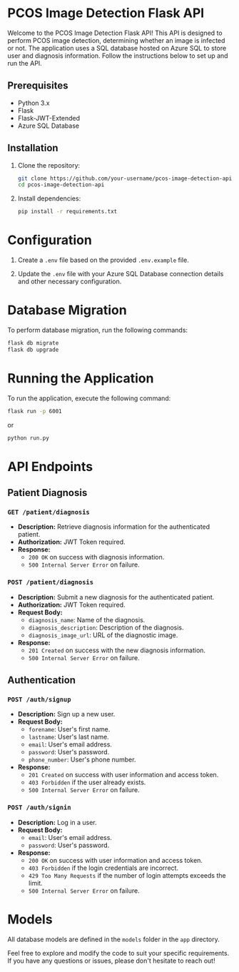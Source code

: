# PCOS Image Detection Flask API

Welcome to the PCOS Image Detection Flask API! This API is designed to perform PCOS image detection, determining whether an image is infected or not. The application uses a SQL database hosted on Azure SQL to store user and diagnosis information. Follow the instructions below to set up and run the API.

## Prerequisites

- Python 3.x
- Flask
- Flask-JWT-Extended
- Azure SQL Database

## Installation

1. Clone the repository:

   ```bash
   git clone https://github.com/your-username/pcos-image-detection-api.git
   cd pcos-image-detection-api
2. Install dependencies:

    ```bash
    pip install -r requirements.txt
    ```

# Configuration

1. Create a `.env` file based on the provided `.env.example` file.

2. Update the `.env` file with your Azure SQL Database connection details and other necessary configuration.

# Database Migration

To perform database migration, run the following commands:

```bash
flask db migrate
flask db upgrade
```

# Running the Application

To run the application, execute the following command:

```bash
flask run -p 6001
```

or

```bash
python run.py
```

# API Endpoints

## Patient Diagnosis

### `GET /patient/diagnosis`

- **Description:** Retrieve diagnosis information for the authenticated patient.
- **Authorization:** JWT Token required.
- **Response:**
  - `200 OK` on success with diagnosis information.
  - `500 Internal Server Error` on failure.

### `POST /patient/diagnosis`

- **Description:** Submit a new diagnosis for the authenticated patient.
- **Authorization:** JWT Token required.
- **Request Body:**
  - `diagnosis_name`: Name of the diagnosis.
  - `diagnosis_description`: Description of the diagnosis.
  - `diagnosis_image_url`: URL of the diagnostic image.
- **Response:**
  - `201 Created` on success with the new diagnosis information.
  - `500 Internal Server Error` on failure.

## Authentication

### `POST /auth/signup`

- **Description:** Sign up a new user.
- **Request Body:**
  - `forename`: User's first name.
  - `lastname`: User's last name.
  - `email`: User's email address.
  - `password`: User's password.
  - `phone_number`: User's phone number.
- **Response:**
  - `201 Created` on success with user information and access token.
  - `403 Forbidden` if the user already exists.
  - `500 Internal Server Error` on failure.

### `POST /auth/signin`

- **Description:** Log in a user.
- **Request Body:**
  - `email`: User's email address.
  - `password`: User's password.
- **Response:**
  - `200 OK` on success with user information and access token.
  - `403 Forbidden` if the login credentials are incorrect.
  - `429 Too Many Requests` if the number of login attempts exceeds the limit.
  - `500 Internal Server Error` on failure.

# Models

All database models are defined in the `models` folder in the `app` directory.

Feel free to explore and modify the code to suit your specific requirements. If you have any questions or issues, please don't hesitate to reach out!

